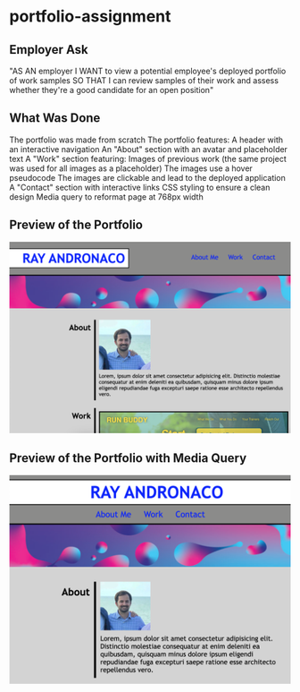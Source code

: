 # portfolio-assignment

## Employer Ask

"AS AN employer
I WANT to view a potential employee's deployed portfolio of work samples
SO THAT I can review samples of their work and assess whether they're a good candidate for an open position"

## What Was Done
The portfolio was made from scratch
The portfolio features:
    A header with an interactive navigation
    An "About" section with an avatar and placeholder text
    A "Work" section featuring:
        Images of previous work (the same project was used for all images as a placeholder)
        The images use a hover pseudocode
        The images are clickable and lead to the deployed application
    A "Contact" section with interactive links
    CSS styling to ensure a clean design
    Media query to reformat page at 768px width

## Preview of the Portfolio
![preview of portfolio](./assets/images/portfolio-preview.png)

## Preview of the Portfolio with Media Query
![preview of media query](./assets/images/media-query.png)